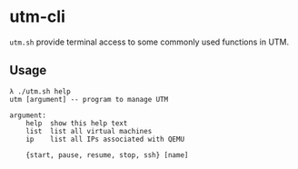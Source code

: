 # utm-cli

`utm.sh` provide terminal access to some commonly used functions in UTM.

## Usage

```
λ ./utm.sh help
utm [argument] -- program to manage UTM

argument:
    help  show this help text
    list  list all virtual machines
    ip    list all IPs associated with QEMU

    {start, pause, resume, stop, ssh} [name]
```